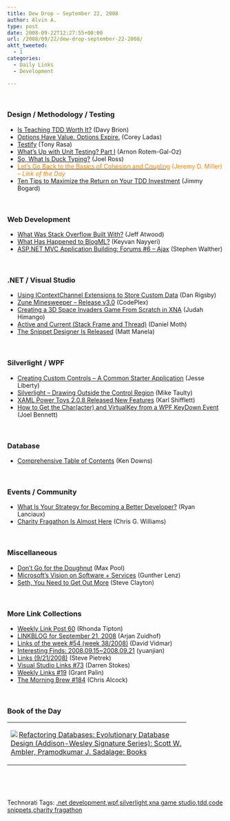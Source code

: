 ```yaml
---
title: Dew Drop – September 22, 2008
author: Alvin A.
type: post
date: 2008-09-22T12:27:55+00:00
url: /2008/09/22/dew-drop-september-22-2008/
aktt_tweeted:
  - 1
categories:
  - Daily Links
  - Development

---
```

&#160;

### Design / Methodology / Testing

  * <a target="_blank" href="http://davybrion.com/blog/2008/09/is-teaching-tdd-worth-it/">Is Teaching TDD Worth It?</a> (Davy Brion)
  * <a target="_blank" href="http://leansoftwareengineering.com/2008/09/21/options-have-value-options-expire/">Options Have Value. Options Expire.</a> (Corey Ladas)
  * <a target="_blank" href="http://elegantcode.com/2008/09/21/testify/">Testify</a> (Tony Rasa)
  * <a target="_blank" href="http://dobbscodetalk.com/index.php?option=com_myblog&show=Whats-up-with-unit-testing-part-I.html&Itemid=29">What&#8217;s Up with Unit Testing? Part I</a> (Arnon Rotem-Gal-Oz)
  * <a target="_blank" href="http://www.rosscode.com/blog/index.php?title=so_what_is_duck_typing&more=1&c=1&tb=1&pb=1">So, What Is Duck Typing?</a> (Joel Ross)
  * <a target="_blank" href="http://codebetter.com/blogs/jeremy.miller/archive/2008/09/21/let-s-go-back-to-the-basics-of-cohesion-and-coupling.aspx"><font color="#ff8000">Let&#8217;s Go Back to the Basics of Cohesion and Coupling</font></a> <font color="#ff8000">(Jeremy D. Miller)<em> – Link of the Day</em></font>
  * <a target="_blank" href="http://www.lostechies.com/blogs/jimmy_bogard/archive/2008/09/21/ten-tips-to-maximize-the-return-on-your-tdd-investment.aspx">Ten Tips to Maximize the Return on Your TDD Investment</a> (Jimmy Bogard)

&#160;

### Web Development

  * <a target="_blank" href="http://blog.stackoverflow.com/2008/09/what-was-stack-overflow-built-with/">What Was Stack Overflow Built With?</a> (Jeff Atwood)
  * <a target="_blank" href="http://nayyeri.net/blog/what-has-happened-to-blogml/">What Has Happened to BlogML?</a> (Keyvan Nayyeri)
  * <a target="_blank" href="http://weblogs.asp.net/stephenwalther/archive/2008/09/22/asp-net-mvc-application-building-forums-6-ajax.aspx">ASP.NET MVC Application Building: Forums #6 – Ajax</a> (Stephen Walther)

&#160;

### .NET / Visual Studio

  * <a target="_blank" href="http://www.danrigsby.com/blog/index.php/2008/09/21/using-icontextchannel-extensions-to-store-custom-data/">Using IContextChannel Extensions to Store Custom Data</a> (Dan Rigsby)
  * <a target="_blank" href="http://www.codeplex.com/zuneminesweeper/Release/ProjectReleases.aspx?ReleaseId=17510">Zune Minesweeper &#8211; Release v3.0</a> (CodePlex)
  * <a target="_blank" href="http://www.codeproject.com/KB/directx/xnaspaceinvaders.aspx">Creating a 3D Space Invaders Game From Scratch in XNA</a> (Judah Himango)
  * <a target="_blank" href="http://www.danielmoth.com/Blog/2008/09/active-and-current-stack-frame-and.html">Active and Current (Stack Frame and Thread)</a> (Daniel Moth)
  * <a target="_blank" href="http://blogs.msdn.com/matt/archive/2008/09/21/the-snippet-designer-is-released.aspx">The Snippet Designer Is Released</a> (Matt Manela)

&#160;

### Silverlight / WPF

  * <a target="_blank" href="http://silverlight.net/blogs/jesseliberty/archive/2008/09/21/creating-custom-controls-a-common-starter-application.aspx">Creating Custom Controls &#8211; A Common Starter Application</a> (Jesse Liberty)
  * <a target="_blank" href="http://mtaulty.com/CommunityServer/blogs/mike_taultys_blog/archive/2008/09/21/10760.aspx">Silverlight &#8211; Drawing Outside the Control Region</a> (Mike Taulty)
  * <a target="_blank" href="http://karlshifflett.wordpress.com/2008/09/22/xaml-power-toys-208-released-new-features/">XAML Power Toys 2.0.8 Released New Features</a> (Karl Shifflett)
  * <a target="_blank" href="http://huddledmasses.org/how-to-get-the-character-and-virtualkey-from-a-wpf-keydown-event/">How to Get the Char(acter) and VirtualKey from a WPF KeyDown Event</a> (Joel Bennett)

&#160;

### Database

  * <a target="_blank" href="http://database-programmer.blogspot.com/2008/09/comprehensive-table-of-contents.html">Comprehensive Table of Contents</a> (Ken Downs)

&#160;

### Events / Community

  * <a target="_blank" href="http://frickinsweet.com/ryanlanciaux.com/post/What-is-your-strategy-for-becoming-a-better-developer.aspx">What Is Your Strategy for Becoming a Better Developer?</a> (Ryan Lanciaux)
  * <a target="_blank" href="http://geekswithblogs.net/cwilliams/archive/2008/09/21/125356.aspx">Charity Fragathon Is Almost Here</a> (Chris G. Williams)

&#160;

### Miscellaneous

  * <a target="_blank" href="http://www.codesqueeze.com/dont-go-for-the-doughnut/">Don&#8217;t Go for the Doughnut</a> (Max Pool)
  * <a target="_blank" href="http://dotnet.dzone.com/articles/microsoft-vision-software-serv">Microsoft&#8217;s Vision on Software + Services</a> (Gunther Lenz)
  * <a target="_blank" href="http://blogs.msdn.com/stevecla01/archive/2008/09/22/seth-you-need-to-get-out-more.aspx">Seth, You Need to Get Out More</a> (Steve Clayton)

&#160;

### More Link Collections

  * <a target="_blank" href="http://rtipton.wordpress.com/2008/09/21/weekly-link-post-60/">Weekly Link Post 60</a> (Rhonda Tipton)
  * <a target="_blank" href="http://www.arjansworld.com/2008/09/21/linkblog-for-september-21-2008/">LINKBLOG for September 21, 2008</a> (Arjan Zuidhof)
  * <a target="_blank" href="http://vidmar.net/weblog/archive/2008/09/21/links-of-the-week-54-week-382008.aspx">Links of the week #54 (week 38/2008)</a> (David Vidmar)
  * <a target="_blank" href="http://weblogs.asp.net/yuanjian/archive/2008/09/21/interesting-finds-2008-09-15-2008-09-21.aspx">Interesting Finds: 2008.09.15~2008.09.21</a> (yuanjian)
  * <a target="_blank" href="http://spietrek.blogspot.com/2008/09/links-9212008.html">Links (9/21/2008)</a> (Steve Pietrek)
  * <a target="_blank" href="http://visualstudiohacks.com/blog/visual-studio-links-73/">Visual Studio Links #73</a> (Darren Stokes)
  * <a target="_blank" href="http://grantpalin.com/2008/09/21/weekly-links-19/">Weekly Links #19</a> (Grant Palin)
  * <a target="_blank" href="http://blog.cwa.me.uk/2008/09/22/the-morning-brew-184/">The Morning Brew #184</a> (Chris Alcock)

&#160;

### Book of the Day

<div style="padding-bottom: 0px; margin: 0px; padding-left: 0px; padding-right: 0px; display: inline; float: none; padding-top: 0px" id="scid:7dc1bd33-94bd-46fd-a20b-0131235bcd47:76b8526e-f254-47e6-8cc6-fb58420919b9" class="wlWriterEditableSmartContent">
  <table cellspacing="0" cellpadding="2" width="400" border="0" unselectable="on">
    <tr>
      <td valign="top" width="400">
        <p>
          <a title="Refactoring Databases: Evolutionary Database Design (Addison-Wesley Signature Series): Scott W. Ambler, Pramodkumar J. Sadalage: Books" href="http://www.amazon.com/exec/obidos/ASIN/0321293533/alvinashcraft-20"><img data-recalc-dims="1" decoding="async" src="https://i0.wp.com/images.amazon.com/images/P/0321293533.01.MZZZZZZZ.jpg?w=660" border="0" align="left" style="float:left" />Refactoring Databases: Evolutionary Database Design (Addison-Wesley Signature Series): Scott W. Ambler, Pramodkumar J. Sadalage: Books</a>
        </p>
      </td>
    </tr>
  </table>
</div>

&#160;

<div style="padding-bottom: 0px; margin: 0px; padding-left: 0px; padding-right: 0px; display: inline; float: none; padding-top: 0px" id="scid:C16BAC14-9A3D-4c50-9394-FBFEF7A93539:11cae59a-a462-4dc5-80e9-7e6d82abbe22" class="wlWriterEditableSmartContent">
  <!--dotnetkickit-->
</div>

&#160;

<div style="padding-bottom: 0px; margin: 0px; padding-left: 0px; padding-right: 0px; display: inline; float: none; padding-top: 0px" id="scid:0767317B-992E-4b12-91E0-4F059A8CECA8:b8798933-d792-43c6-9ce3-60c71e92b261" class="wlWriterEditableSmartContent">
  Technorati Tags: <a href="http://technorati.com/tags/.net+development" rel="tag">.net development</a>,<a href="http://technorati.com/tags/wpf" rel="tag">wpf</a>,<a href="http://technorati.com/tags/silverlight" rel="tag">silverlight</a>,<a href="http://technorati.com/tags/xna+game+studio" rel="tag">xna game studio</a>,<a href="http://technorati.com/tags/tdd" rel="tag">tdd</a>,<a href="http://technorati.com/tags/code+snippets" rel="tag">code snippets</a>,<a href="http://technorati.com/tags/charity+fragathon" rel="tag">charity fragathon</a>
</div>
